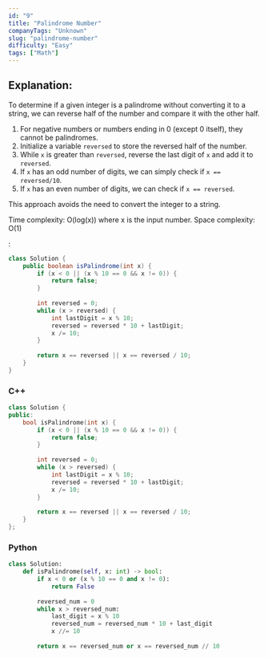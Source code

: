 ```yaml
---
id: "9"
title: "Palindrome Number"
companyTags: "Unknown"
slug: "palindrome-number"
difficulty: "Easy"
tags: ["Math"]
---
```


## Explanation:
To determine if a given integer is a palindrome without converting it to a string, we can reverse half of the number and compare it with the other half. 

1. For negative numbers or numbers ending in 0 (except 0 itself), they cannot be palindromes.
2. Initialize a variable `reversed` to store the reversed half of the number.
3. While `x` is greater than `reversed`, reverse the last digit of `x` and add it to `reversed`.
4. If `x` has an odd number of digits, we can simply check if `x == reversed/10`.
5. If `x` has an even number of digits, we can check if `x == reversed`.

This approach avoids the need to convert the integer to a string. 

Time complexity: O(log(x)) where x is the input number.
Space complexity: O(1)

:

```java
class Solution {
    public boolean isPalindrome(int x) {
        if (x < 0 || (x % 10 == 0 && x != 0)) {
            return false;
        }
        
        int reversed = 0;
        while (x > reversed) {
            int lastDigit = x % 10;
            reversed = reversed * 10 + lastDigit;
            x /= 10;
        }
        
        return x == reversed || x == reversed / 10;
    }
}
```

### C++
```cpp
class Solution {
public:
    bool isPalindrome(int x) {
        if (x < 0 || (x % 10 == 0 && x != 0)) {
            return false;
        }
        
        int reversed = 0;
        while (x > reversed) {
            int lastDigit = x % 10;
            reversed = reversed * 10 + lastDigit;
            x /= 10;
        }
        
        return x == reversed || x == reversed / 10;
    }
};
```

### Python
```python
class Solution:
    def isPalindrome(self, x: int) -> bool:
        if x < 0 or (x % 10 == 0 and x != 0):
            return False
        
        reversed_num = 0
        while x > reversed_num:
            last_digit = x % 10
            reversed_num = reversed_num * 10 + last_digit
            x //= 10
        
        return x == reversed_num or x == reversed_num // 10
```